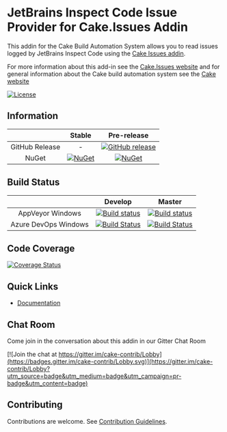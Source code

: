 # JetBrains Inspect Code Issue Provider for Cake.Issues Addin

This addin for the Cake Build Automation System allows you to read issues logged by JetBrains Inspect Code
using the [Cake Issues addin](https://github.com/cake-contrib/Cake.Issues).

For more information about this add-in see the [Cake.Issues website](https://cake-contrib.github.io/Cake.Issues.Website)
and for general information about the Cake build automation system see the [Cake website](http://cakebuild.net)

[![License](http://img.shields.io/:license-mit-blue.svg)](https://github.com/cake-contrib/Cake.ca.Issues.InspectCode/blob/feature/build/LICENSE)

## Information

| | Stable | Pre-release |
|:--:|:--:|:--:|
|GitHub Release|-|[![GitHub release](https://img.shields.io/github/release/cake-contrib/Cake.Issues.InspectCode.svg)](https://github.com/cake-contrib/Cake.Issues.InspectCode/releases/latest)|
|NuGet|[![NuGet](https://img.shields.io/nuget/v/Cake.Issues.InspectCode.svg)](https://www.nuget.org/packages/Cake.Issues.InspectCode)|[![NuGet](https://img.shields.io/nuget/vpre/Cake.Issues.InspectCode.svg)](https://www.nuget.org/packages/Cake.Issues.InspectCode)|

## Build Status

| | Develop | Master |
|:--:|:--:|:--:|
|AppVeyor Windows|[![Build status](https://ci.appveyor.com/api/projects/status/fjfnelcjsu3d3qb8/branch/develop?svg=true)](https://ci.appveyor.com/project/cakecontrib/cake-issues-docfx-inspectcode/branch/develop)|[![Build status](https://ci.appveyor.com/api/projects/status/fjfnelcjsu3d3qb8/branch/master?svg=true)](https://ci.appveyor.com/project/cakecontrib/cake-issues-docfx-inspectcode/branch/master)|
|Azure DevOps Windows|[![Build Status](https://dev.azure.com/cake-contrib/Cake.Issues.InspectCode/_apis/build/status/cake-contrib.Cake.Issues.InspectCode?branchName=develop&jobName=Windows)](https://dev.azure.com/cake-contrib/Cake.Issues.InspectCode/_build/latest?definitionId=18&branchName=develop)|[![Build Status](https://dev.azure.com/cake-contrib/Cake.Issues.InspectCode/_apis/build/status/cake-contrib.Cake.Issues.InspectCode?branchName=master&jobName=Windows)](https://dev.azure.com/cake-contrib/Cake.Issues.InspectCode/_build/latest?definitionId=18&branchName=master)|

## Code Coverage

[![Coverage Status](https://coveralls.io/repos/github/cake-contrib/Cake.Issues.InspectCode/badge.svg?branch=develop)](https://coveralls.io/github/cake-contrib/Cake.Issues.InspectCode?branch=develop)

## Quick Links

- [Documentation](https://cake-contrib.github.io/Cake.Issues.Website)

## Chat Room

Come join in the conversation about this addin in our Gitter Chat Room

[![Join the chat at https://gitter.im/cake-contrib/Lobby](https://badges.gitter.im/cake-contrib/Lobby.svg)](https://gitter.im/cake-contrib/Lobby?utm_source=badge&utm_medium=badge&utm_campaign=pr-badge&utm_content=badge)

## Contributing

Contributions are welcome. See [Contribution Guidelines](CONTRIBUTING.md).
